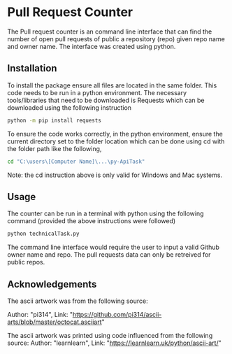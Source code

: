 # Pull Request Counter
The Pull request counter is an command line interface that can find the number of open pull requests of public a repository (repo) given repo name and owner name. The interface was created using python.
## Installation
To install the package ensure all files are located in the same folder. This code needs to be run in a python environment. The necessary tools/libraries that need to be downloaded is Requests which can be downloaded using the following instruction
```bash
python -m pip install requests
```
To ensure the code works correctly, in the python environment, ensure the current directory set to the folder location which can be done using cd with the folder path like the following,
```bash 
cd "C:\users\[Computer Name]\...\py-ApiTask"
```
Note: the cd instruction above is only valid for Windows and Mac systems.
## Usage
The counter can be run in a terminal with python using the following command (provided the above instructions were followed)
```bash 
python technicalTask.py
```
The command line interface would require the user to input a valid Github owner name and repo. The pull requests data can only be retreived for public repos.
## Acknowledgements
The ascii artwork was from the following source:


Author: "pi314", Link: "https://github.com/pi314/ascii-arts/blob/master/octocat.asciiart"

The ascii artwork was printed using code influenced from the following source:
Author: "learnlearn", Link: "https://learnlearn.uk/python/ascii-art/"


